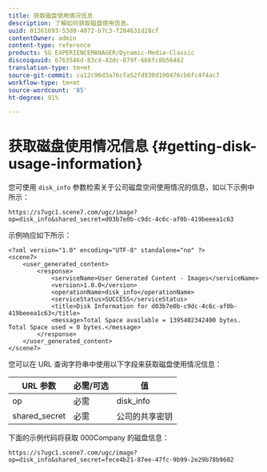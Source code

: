 ```yaml
---
title: 获取磁盘使用情况信息
description: 了解如何获取磁盘使用信息。
uuid: 01361693-53d0-4072-b7c3-f284631d28cf
contentOwner: admin
content-type: reference
products: SG_EXPERIENCEMANAGER/Dynamic-Media-Classic
discoiquuid: 6763546d-83c4-42dc-879f-6bbfc8b56482
translation-type: tm+mt
source-git-commit: ca12c96d3a76cfa52fd930d190476cb6fc4f4ac7
workflow-type: tm+mt
source-wordcount: '85'
ht-degree: 91%

---
```



# 获取磁盘使用情况信息 {#getting-disk-usage-information}

您可使用 `disk_info` 参数检索关于公司磁盘空间使用情况的信息，如以下示例中所示：

```as3
https://s7ugc1.scene7.com/ugc/image?op=disk_info&shared_secret=d03b7e0b-c9dc-4c6c-af0b-419beeea1c63
```

示例响应如下所示：

```as3
<?xml version="1.0" encoding="UTF-8" standalone="no" ?> 
<scene7> 
    <user_generated_content> 
        <response> 
            <serviceName>User Generated Content - Images</serviceName> 
            <version>1.0.0</version> 
            <operationName>disk_info</operationName> 
            <serviceStatus>SUCCESS</serviceStatus> 
            <title>Disk Information for d03b7e0b-c9dc-4c6c-af0b-419beeea1c63</title> 
            <message>Total Space available = 1395402342400 bytes. Total Space used = 0 bytes.</message> 
        </response> 
    </user_generated_content> 
</scene7>
```

您可以在 URL 查询字符串中使用以下字段来获取磁盘使用情况信息：

| URL 参数 | 必需/可选 | 值 |
|--- |--- |--- |
| op | 必需 | disk_info |
| shared_secret | 必需 | 公司的共享密钥 |

下面的示例代码将获取 000Company 的磁盘信息：

```as3
https://s7ugc1.scene7.com/ugc/image?op=disk_info&shared_secret=fece4b21-87ee-47fc-9b99-2e29b78b9602
```

